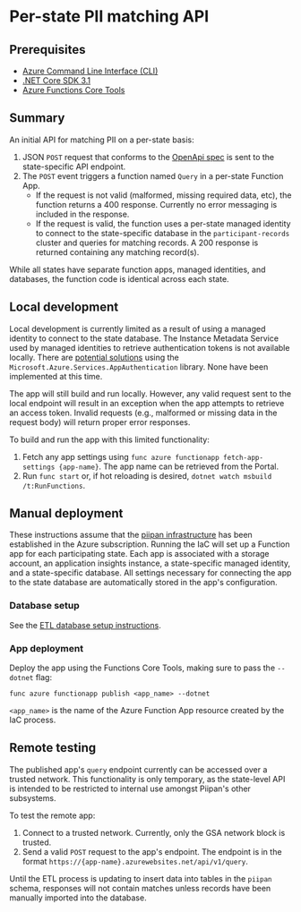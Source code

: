# Per-state PII matching API

## Prerequisites
- [Azure Command Line Interface (CLI)](https://docs.microsoft.com/en-us/cli/azure/install-azure-cli)
- [.NET Core SDK 3.1](https://dotnet.microsoft.com/download)
- [Azure Functions Core Tools](https://docs.microsoft.com/en-us/azure/azure-functions/functions-run-local)

## Summary

An initial API for matching PII on a per-state basis:
1. JSON `POST` request that conforms to the [OpenApi spec](openapi.md) is sent to the state-specific API endpoint.
1. The `POST` event triggers a function named `Query` in a per-state Function App.
    - If the request is not valid (malformed, missing required data, etc), the function returns a 400 response. Currently no error messaging is included in the response.
    - If the request is valid, the function uses a per-state managed identity to connect to the state-specific database in the `participant-records` cluster and queries for matching records. A 200 response is returned containing any matching record(s).

While all states have separate function apps, managed identities, and databases, the function code is identical across each state.

## Local development

Local development is currently limited as a result of using a managed identity to connect to the state database. The Instance Metadata Service used by managed identities to retrieve authentication tokens is not available locally. There are [potential solutions](https://docs.microsoft.com/en-us/dotnet/api/overview/azure/service-to-service-authentication#local-development-authentication) using the `Microsoft.Azure.Services.AppAuthentication` library. None have been implemented at this time.

The app will still build and run locally. However, any valid request sent to the local endpoint will result in an exception when the app attempts to retrieve an access token. Invalid requests (e.g., malformed or missing data in the request body) will return proper error responses.

To build and run the app with this limited functionality:

1. Fetch any app settings using `func azure functionapp fetch-app-settings {app-name}`. The app name can be retrieved from the Portal.
1. Run `func start` or, if hot reloading is desired, `dotnet watch msbuild /t:RunFunctions`.

## Manual deployment

These instructions assume that the [piipan infrastructure](../../docs/iac.md) has been established in the Azure subscription. Running the IaC will set up a Function app for each participating state. Each app is associated with a storage account, an application insights instance, a state-specific managed identity, and a state-specific database. All settings necessary for connecting the app to the state database are automatically stored in the app's configuration.

### Database setup

See the [ETL database setup instructions](../../etl/docs/etl.md#database-setup).

### App deployment

Deploy the app using the Functions Core Tools, making sure to pass the `--dotnet` flag:

```
func azure functionapp publish <app_name> --dotnet
```

`<app_name>` is the name of the Azure Function App resource created by the IaC process.

## Remote testing

The published app's `query` endpoint currently can be accessed over a trusted network. This functionality is only temporary, as the state-level API is intended to be restricted to internal use amongst Piipan's other subsystems.

To test the remote app:

1. Connect to a trusted network. Currently, only the GSA network block is trusted.
1. Send a valid `POST` request to the app's endpoint. The endpoint is in the format `https://{app-name}.azurewebsites.net/api/v1/query`.

Until the ETL process is updating to insert data into tables in the `piipan` schema, responses will not contain matches unless records have been manually imported into the database.
